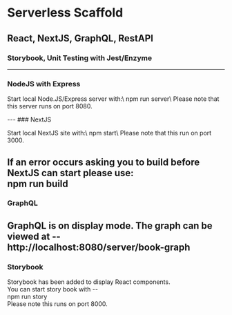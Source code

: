# Serverless Scaffold
## React, NextJS, GraphQL, RestAPI
### Storybook, Unit Testing with Jest/Enzyme

---
### NodeJS with Express
<p>Start local Node.JS/Express server with:\
npm run server\
Please note that this server runs on port 8080.</p>
---
### NextJS
<p>Start local NextJS site with:\
npm start\
Please note that this run on port 3000.

If an error occurs asking you to build before NextJS can start please use:\
npm run build</p>
---
### GraphQL
GraphQL is on display mode. The graph can be viewed at --\
http://localhost:8080/server/book-graph
---
### Storybook
Storybook has been added to display React components.\
You can start story book with --\
npm run story\
Please note this runs on port 8000.

